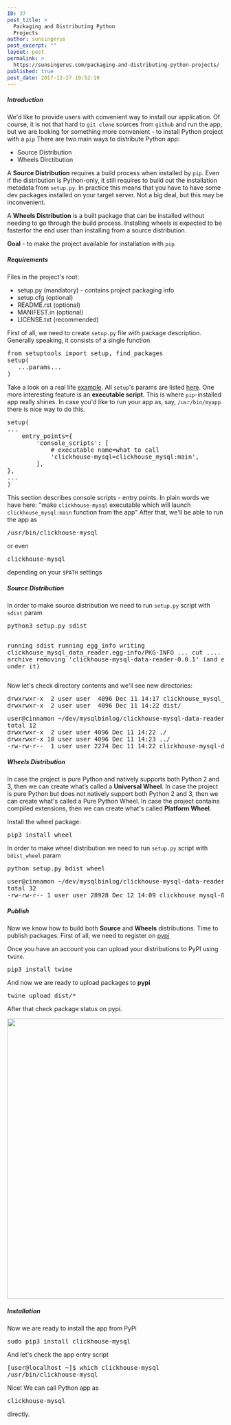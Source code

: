 ```yaml
---
ID: 37
post_title: >
  Packaging and Distributing Python
  Projects
author: sunsingerus
post_excerpt: ""
layout: post
permalink: >
  https://sunsingerus.com/packaging-and-distributing-python-projects/
published: true
post_date: 2017-12-27 10:52:19
---
```

<h5>Introduction</h5>
We'd like to provide users with convenient way to install our application. Of course, it is not that hard to <code>git clone</code> sources from <code>github</code> and run the app, but we are looking for something more convenient - to install Python project with a <code>pip</code>
There are two main ways to distribute Python app:
<ul>
 	<li>Source Distribution</li>
 	<li>Wheels Dirctibution</li>
</ul>
A <strong>Source Distribution</strong> requires a build process when installed by <code>pip</code>. Even if the distribution is Python-only, it still requires to build out the installation metadata from <code>setup.py</code>.
In practice this means that you have to have some dev packages installed on your target server. Not a big deal, but this may be inconvenient.

A <strong>Wheels Distribution</strong> is a built package that can be installed without needing to go through the build process. Installing wheels is expected to be fasterfor the end user than installing from a source distribution.

<strong>Goal</strong> - to make the project available for installation with <code>pip</code>
<h5>Requirements</h5>
Files in the project's root:
<ul>
 	<li>setup.py (mandatory) - contains project packaging info</li>
 	<li>setup.cfg (optional)</li>
 	<li>README.rst (optional)</li>
 	<li>MANIFEST.in (optional)</li>
 	<li>LICENSE.txt (recommended)</li>
</ul>
First of all, we need to create <code>setup.py</code> file with package description. Generally speaking, it consists of a single function
<pre>from setuptools import setup, find_packages
setup(
   ...params...
)
</pre>
Take a look on a real life <a href="https://github.com/sunsingerus/clickhouse-mysql-data-reader/blob/master/setup.py" target="_blank" rel="noopener">example</a>. All <code>setup</code>'s params are listed <a href="https://packaging.python.org/tutorials/distributing-packages/#setup-args" target="_blank" rel="noopener">here</a>. One more interesting feature is an <strong>executable script</strong>. This is where <code>pip</code>-installed app really shines. In case you'd like to run your app as, say, <code>/usr/bin/myapp</code> there is nice way to do this.
<pre>setup(
...
    entry_points={
        'console_scripts': [
            # executable name=what to call
            'clickhouse-mysql=clickhouse_mysql:main',
        ],
},
...
)
</pre>
This section describes console scripts - entry points. In plain words we have here: "make <code>clickhouse-mysql</code> executable which will launch <code>clickhouse_mysql:main</code> function from the app" After that, we'll be able to run the app as
<pre>/usr/bin/clickhouse-mysql
</pre>
or even
<pre>clickhouse-mysql
</pre>
depending on your <code>$PATH</code> settings
<h5>Source Distribution</h5>
In order to make source distribution we need to run <code>setup.py</code> script with <code>sdist</code> param
<pre class="prettyprint">python3 setup.py sdist

running sdist
running egg_info
writing clickhouse_mysql_data_reader.egg-info/PKG-INFO
... cut ....
Creating tar archive
removing 'clickhouse-mysql-data-reader-0.0.1' (and everything under it)
</pre>
Now let's check directory contents and we'll see new directories:
<pre class="prettyprint">drwxrwxr-x  2 user user  4096 Dec 11 14:17 clickhouse_mysql_data_reader.egg-info/
drwxrwxr-x  2 user user  4096 Dec 11 14:22 dist/
</pre>
<pre class="prettyprint">user@cinnamon ~/dev/mysqlbinlog/clickhouse-mysql-data-reader $ ls -l dist/
total 12
drwxrwxr-x  2 user user 4096 Dec 11 14:22 ./
drwxrwxr-x 10 user user 4096 Dec 11 14:23 ../
-rw-rw-r--  1 user user 2274 Dec 11 14:22 clickhouse-mysql-data-reader-0.0.1.tar.gz
</pre>
<h5>Wheels Distribution</h5>
In case the project is pure Python and natively supports both Python 2 and 3, then we can create what’s called a <strong>Universal Wheel</strong>.
In case the project is pure Python but does not natively support both Python 2 and 3, then we can create what's called a Pure Python Wheel.
In case the project contains compiled extensions, then we can create what's called <strong>Platform Wheel</strong>.

Install the wheel package:
<pre class="prettyprint">pip3 install wheel
</pre>
In order to make wheel distribution we need to run <code>setup.py</code> script with <code>bdist_wheel</code> param
<pre class="prettyprint">python setup.py bdist_wheel
</pre>
<pre class="prettyprint">user@cinnamon ~/dev/mysqlbinlog/clickhouse-mysql-data-reader $ ls -l dist/
total 32
-rw-rw-r-- 1 user user 28928 Dec 12 14:09 clickhouse_mysql-0.0.1-py3-none-any.whl
</pre>
<h5>Publish</h5>
Now we know how to build both <strong>Source</strong> and <strong>Wheels</strong> distributions. Time to publish packages.
First of all, we need to register on <a href="https://pypi.python.org/pypi" target="_blank" rel="noopener">pypi</a>

Once you have an account you can upload your distributions to PyPI using <code>twine</code>.
<pre class="prettyprint">pip3 install twine
</pre>
And now we are ready to upload packages to <strong>pypi</strong>
<pre class="prettyprint">twine upload dist/*
</pre>
After that check package status on pypi.

<img class="alignnone size-full wp-image-221" src="https://sunsingerus.com/wp-content/uploads/2017/12/pypi_package_page.png" alt="" width="600" height="650" />

<h5>Installation</h5>
Now we are ready to install the app from PyPi
<pre class="prettyprint">sudo pip3 install clickhouse-mysql</pre>
And let's check the app entry script
<pre>
[user@localhost ~]$ which clickhouse-mysql
/usr/bin/clickhouse-mysql
</pre>
Nice! We can call Python app as 
<pre>
clickhouse-mysql
</pre>
directly.